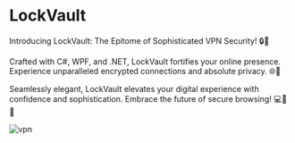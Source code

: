 # LockVault
Introducing LockVault: The Epitome of Sophisticated VPN Security! 🔒🚀

Crafted with C#, WPF, and .NET, LockVault fortifies your online presence. Experience unparalleled encrypted connections and absolute privacy. 🌐🔐

Seamlessly elegant, LockVault elevates your digital experience with confidence and sophistication. Embrace the future of secure browsing! 💻🌟😎

![vpn](https://github.com/JayasreeSKota/LockVault/assets/92210967/8b6960b5-e270-402c-af7b-7df4c6e86d82)
